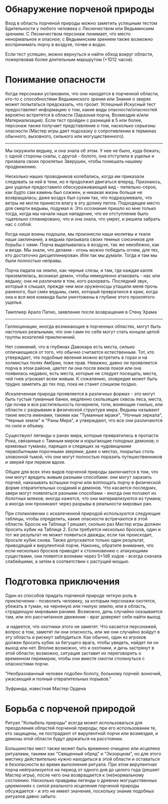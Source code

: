 # Обнаружение порченой природы

Вход в область порченой природы можно заметить успешным тестом Бдительности у любого человека с Лесничеством или Ведьминским зрением. С Лесничеством персонаж понимает, что место ненормальное и опасное; с Ведьминским зрением также возможно воспринимать порчу в воздухе, почве и водах.

Если тест успешен, можно вернуться и найти обход вокруг области, пожертвовав более длительным маршрутом (+1D12 часов).

# Понимание опасности

Когда персонажи установили, что они находятся в порченной области, кто-то с способностями Ведьминского зрения или Знания о зверях может попытаться предсказать, что грозит. Успешный Искусный тест предоставляет информацию о том, какие виды опасности/опасностей вероятно встретятся в области (Заразная порча, Возмездие и/или Материализация). Если тест пройден с разницей в 5 или более, персонаж также получает представление о том, насколько серьезны опасности (Мастер игры дает подсказку о сопротивлении в терминах обычного, вызовного, сильного или могущественного).

----
Мы окружили ведьму, и она знала об этом. У нее не было, куда бежать; с одной стороны скалы, с другой - болото, она отступила в ущелье и призвала своих проклятых Зверушек, чтобы помешать нашему продвижению.

Несколько наших проводников колебались, когда им приказали следовать за ней в тени, но я продолжил двигаться вперед. Признаюсь, дно ущелья предоставило обескураживающий вид - пепельно-серое, как будто сам камень был сожжен, и никакая жизнь больше не возвращалась; даже воздух был сухим так, что подразумевало, что ветры не могли принести влагу в эту долину пепла. Подходящее место для смерти ведьмы, подумал я. Это осознание пришло ко мне только тогда, когда мы начали наше нападение, что ее отступление было тщательно спланировано, что и она знала, что умрет, и решила забрать нас с собой.

Когда наши воины подошли, мы произнесли наши молитвы и ткали наши заклинания, а ведьма призывала своих темных союзников для борьбы с нами. Порча выделывалась в воздухе, так же неизбежно, как и везде. Мы знали, что делаем - огонь можно победить огнем, для тех, кто достаточно дисциплинирован. Или так мы думали. Тогда и там мы были полностью неправы.

Порча падала на землю, как черные слезы, и там, где каждая капля приземлялась, возникал демон, чтобы немедленно атаковать - нас или ведьму; они не различали в том, кого разорвать. Последний звук, который я слышал, прежде чем мои оруженосцы утащили меня прочь раненого, был смех ведьмы, смех, который превратился в крик, когда она и вся моя команда были уничтожены в глубине этого проклятого ущелья.

Тамплиер Арало Патио, заявление после возвращения в Стену Храма

----
Галлюцинации, иногда возникающие в порченных областях, могут быть настолько реальными, что они сами по себе могут стать концом целой группы искателей приключений.  

Нет сомнений, что в глубинах Давокара есть места, сильно отличающиеся от того, что обычно считается естественным. Тот, кто утверждает, что подобные явления можно встретить в горах и на холмистых полях Амбрии, тоже прав. Неважно, давно ли проявляется порча в этом районе, цветет ли она после веков покоя или она появилась недавно, есть места, которые не следует посещать; места, чей гнев угрожает всем живым. К сожалению, зловредие может быть трудно заметить до тех пор, пока не станет слишком поздно.  

Искалеченная природа проявляется в различных формах - это могут быть густые туманные банки, медленно скользящие сквозь леса, места, где почва и вся растительность почернели, топи, воняющие гнилью, или области с разрывами в физической структуре мира. Ведьмы называют такие места именами, такими как "Туманные мраки", "Ночные зеркала", "Черные земли" и "Раны Мира", и утверждают, что все они различаются по силе и объему.  

Существуют легенды о ранах мира, которые превратились в пропасти Рока, связанные с Тамным миром и изрыгающие голодных демонов; о кремовых туманах, парящих и следящих за чудовищными первобытными порочными зверями; даже о местах, покрытых столь зловонной тьмой, что они могут полностью поразить путешественников и зверей при первом вдохе.

Общее для всех этих видов порченой природы заключается в том, что они могут вредить живым разными способами: они могут заразить порчей, наказывать вспышки порчи или воплощать порчу в физической форме отвратительных созданий и демонов. Что касается последних, звери могут появляться разными способами - иногда они ползают из болотных млеков; иногда кажется, что они материализуются из тумана; а иногда они проникают через разрывы в реальности мировых ран.

При столкновении с искалеченной природой используются следующие таблицы, чтобы определить, какие опасности встречаются в этой области. Бросок на Таблице 1 решает, сколько раз Мастер игры должен бросить кубик на Таблице 2. Если требуется несколько бросков, один и тот же результат не может появиться дважды; если так происходит, бросьте кубик снова. Также допускается только один результат, приводящий к вирулентной порче. Наконец, обратите внимание, что если несколько бросков приводят к столкновению с атакующими существами, они появятся волнами через 5+1d6 ходов - всегда сначала слабейшими, а затем в соответствии с растущей мощью.

# Подготовка приключения
Один из способов придать порченой природе четкую роль в приключении - позволить человеку, за которым персонажи охотятся, убежать в туман, на черненую или гнилую землю, или в область, страдающую мировыми ранами. Возможно, дичь случайно оказывается там, или это рассчитанное движение - враг доверяет себе найти выход  

 и надеется, что охотники этого не заметят. Что касается персонажей, вопрос в том, заметят ли они опасность, или же они случайно войдут в эту область и рискнут заблудиться. Как обычно, один из игроков должен бросить кубик за бегущего врага, чтобы увидеть, найдет ли он выход или нет. Вполне возможно, что и охотники, и дичь застрянут в этой области; возможно, ситуация заставит их переговорить о временном перемирии, чтобы они вместе смогли столкнуться с опасностями порчи.  

"Необразованный человек подобен болоту, больному порчей: вонючий, ужасающий и полный отвратительных порывов."

Эуфринда, известная Мастер Ордена

# Борьба с порченой природой

Ритуал "Колыбель природы" всегда может использоваться для преодоления областей порченой природы; при его использовании те, кто защищены, не пострадают от вирулентной порчи или возмездия, и демоны этой области будут держаться на расстоянии.

Большинство мест также может быть временно очищено или исцелено ритуалами, такими как "Священный обряд" и "Экзорцизм", но для этого мистику действительно нужно находиться в этой области и оставаться в безопасности во время выполнения ритуала. При этом вирулентная порча нейтрализуется на период от одного дня до целого года (решает Мастер игры), после чего она возвращается к (не)нормальному состоянию. Насколько правдивы легенды о древних могущественных церемониях с силой реального исцеления порченой природы обсуждается - и это не имеет значения, поскольку знание подобных ритуалов давно забыто.